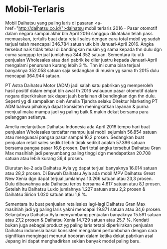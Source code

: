# Mobil-Terlaris
Mobil Daihatsu yang paling laris di pasaran
 <a-href="http://daihatsu.co.id/">daihatsu mobil terlaris 2016</a> - Pasar otomotif dalam negara sampai akhir bln April 2016 sanggup dikatakan telah pass memuaskan, tertulis buat data retail sales dengan cara total mobil yg sudah terjual telah mencapai 346.784 satuan utk bln Januari-April 2016. Angka tersebut naik tidak tebal di bandingkan musim yg sama kepada thn dulu dgn cuma sanggup terjual jumlahnya 344.352 satuan. Sementara itu utk penjualan Wholesales atau dari pabrik ke diler justru kepada Januari-April mengalami penurunan kurang lebih 3 %. Thn ini cuma bisa terjual banyaknya 352.058 satuan saja sedangkan di musim yg sama th 2015 dulu mencapai 364.944 satuan. 

PT Astra Daihatsu Motor (ADM) jadi salah satu pabrikan yg memperoleh hasil positif dalam empat bln awal th 2016 walaupun pasar otomotif dalam negara diperkirakan tak dapat jauh berlainan di bandingkan dgn thn dulu. Seperti yg di sampaikan oleh Amelia Tjandra selaku Direktur Marketing PT ADM bahwa pihaknya dapat konsisten meningkatkan layanan & purna menjual maka mampu jadi yg paling baik & makin dekat bersama para pelanggan setianya. 

Amelia melanjutkan Daihatsu Indonesia ada April 2016 tempo hari buat penjualan Wholesales terdaftar mampu jual mobil sejumlah 56.854 satuan atau menguasai pangsa pasar sampai 16,2 prosen. Sedangkan buat penjualan retail sales sedikit lebih tidak sedikit adalah 57.396 satuan bersama pangsa pasar 16,6 prosen. Dari total angka tersebut Daihatsu Gran Max masihlah jadi penyumbang paling tinggi dgn mendapatkan 20.708 satuan atau lebih kurang 36,4 prosen. 

Diurutan ke-2 ada Daihatsu Ayla yg dapat terjual banyaknya 16.014 satuan atau 28,2 prosen. Di Bawah Daihatsu Ayla ada mobil MPV Daihatsu Great New Xenia dgn dapat terjual jumlahnya 13.266 satuan atau 23,3 prosen. Dulu dibawahnya ada Daihatsu terios bersama 4.617 satuan atau 8,1 prosen. Setelah Itu Daihatsu Luxio jumlahnya 1.227 satuan atau 2,2 prosen & Daihatsu Sirion 1.020 satuan atau 1,8 %. 

Sementara itu buat penjualan retailsales lagi-lagi Daihatsu Gran Max masihlah jadi yg paling laris yakni mencapai 19.871 satuan atau 34,6 prosen. Selanjutnya Daihatsu Ayla menyumbang penjualan banyaknya 15.591 satuan atau 27,2 prosen & Daihatsu Xenia 14.729 satuan atau 25,7 %. Kendati bukan juga sebagai product yg paling laris tetapi diperkirakan penjualan Daihatsu indonesia bakal konsisten mengalami pertumbuhan dengan cara signifikan mengingat menurut bocoran dalam ketika dekat pabrikan asal Jepang ini dapat menghadirkan sekian banyak model paling baru.
